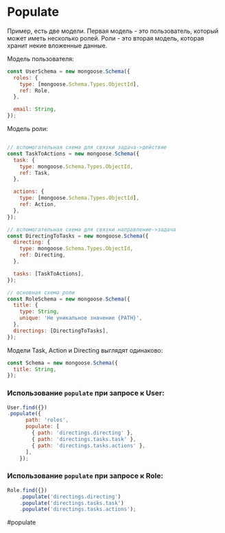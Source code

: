 # Populate


Пример, есть две модели. Первая модель - это пользователь, который может иметь несколько ролей. Роли - это вторая модель, которая хранит некие вложенные данные.

Модель пользователя:
```js
const UserSchema = new mongoose.Schema({
  roles: {
    type: [mongoose.Schema.Types.ObjectId],
    ref: Role,
  },

  email: String,
});
```


Модель роли:

```js

// вспомогательная схема для связки задача->действие
const TaskToActions = new mongoose.Schema({
  task: {
    type: mongoose.Schema.Types.ObjectId,
    ref: Task,
  },

  actions: {
    type: [mongoose.Schema.Types.ObjectId],
    ref: Action,
  },
});

// вспомогательная схема для связки направление->задача
const DirectingToTasks = new mongoose.Schema({
  directing: {
    type: mongoose.Schema.Types.ObjectId,
    ref: Directing,
  },

  tasks: [TaskToActions],
});

// основная схема роли
const RoleSchema = new mongoose.Schema({
  title: {
    type: String,
    unique: 'Не уникальное значение {PATH}',
  },
  directings: [DirectingToTasks],
});
```

Модели Task, Action и Directing выглядят одинаково:

```js
const Schema = new mongoose.Schema({
  title: String,
});
```


### Использование `populate` при запросе к User:

```js
User.find({})
.populate({
      path: 'roles',
      populate: [
        { path: 'directings.directing' },
        { path: 'directings.tasks.task' },
        { path: 'directings.tasks.actions' },
      ],
    });
```


### Использование `populate` при запросе к Role:

```js
Role.find({})
    .populate('directings.directing')
    .populate('directings.tasks.task')
    .populate('directings.tasks.actions');
```


#populate